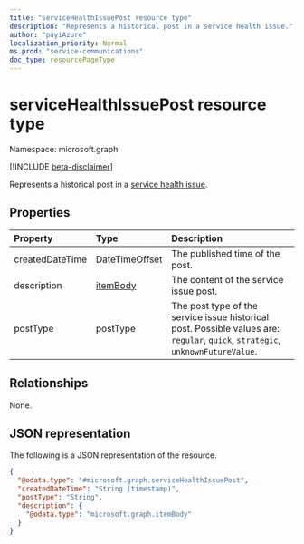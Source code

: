 ```yaml
---
title: "serviceHealthIssuePost resource type"
description: "Represents a historical post in a service health issue."
author: "payiAzure"
localization_priority: Normal
ms.prod: "service-communications"
doc_type: resourcePageType
---
```


# serviceHealthIssuePost resource type

Namespace: microsoft.graph

[!INCLUDE [beta-disclaimer](../../includes/beta-disclaimer.md)]

Represents a historical post in a [service health issue](../resources/servicehealthissue.md).

## Properties
|Property|Type|Description|
|:---|:---|:---|
|createdDateTime|DateTimeOffset|The published time of the post.|
|description|[itemBody](../resources/itembody.md)|The content of the service issue post.|
|postType|postType|The post type of the service issue historical post. Possible values are: `regular`, `quick`, `strategic`, `unknownFutureValue`.|

## Relationships
None.

## JSON representation
The following is a JSON representation of the resource.
<!-- {
  "blockType": "resource",
  "@odata.type": "microsoft.graph.serviceHealthIssuePost"
}
-->
``` json
{
  "@odata.type": "#microsoft.graph.serviceHealthIssuePost",
  "createdDateTime": "String (timestamp)",
  "postType": "String",
  "description": {
    "@odata.type": "microsoft.graph.itemBody"
  }
}
```

